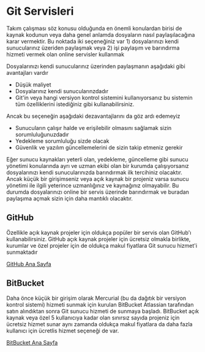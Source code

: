 # Git Servisleri

Takım çalışması söz konusu olduğunda en önemli konulardan birisi de kaynak kodunun veya daha genel anlamda dosyaların nasıl paylaşılacağına karar vermektir. Bu noktada iki seçeneğiniz var 1) dosyalarınızı  kendi sunucularınız üzeriden paylaşmak veya 2) işi paylaşım ve barındırma hizmeti vermek olan online servisler kullanmak

Dosyalarınızı kendi sunucularınız üzerinden paylaşmanın aşağıdaki gibi avantajları vardır

* Düşük maliyet
* Dosyalarınız kendi sunucularınzdadır
* Git'in veya hangi versiyon kontrol sistemini kullanıyorsanız bu sistemin tüm özelliklerini istediğiniz gibi kullanabilirsiniz.

Ancak bu seçeneğin aşağıdaki dezavantajlarını da göz ardı edemeyiz

* Sunucuların çalışır halde ve erişilebilir olmasını sağlamak sizin sorumluluğunuzdadır
* Yedekleme sorumluluğu sizde olacak
* Güvenlik ve yazılım güncellemelerini de sizin takip etmeniz gerekir

Eğer sunucu kaynakları yeterli olan, yedekleme, güncelleme gibi sunucu yönetimi konularında ayrı ve uzman ekibi olan bir kurumda çalışıyorsanız dosyalarınızı kendi sunucularınızda barındırmak ilk tercihiniz olacaktır. Ancak küçük bir girişimseniz veya açık kaynak bir projeniz varsa sunucu yönetimi ile ilgili yeterince uzmanlığınız ve kaynağınız olmayabilir. Bu durumda dosyalarınızı online bir servis üzerinde barındırmak ve buradan paylaşıma açmak sizin için daha mantıklı olacaktır.

## GitHub
Özellikle açık kaynak projeler için oldukça popüler bir servis olan GitHub'ı kullanabilirsiniz. GitHub açık kaynak projeler için ücretsiz olmakla birlikte, kurumlar ve özel projeler için de oldukça makul fiyatlara Git sunucu hizmet'i sunmaktadır

[GitHub Ana Sayfa](https://github.com/)

## BitBucket
Daha önce küçük bir girişim olarak Mercurial (bu da dağıtık bir versiyon kontrol sistemi) hizmeti sunmak için kurulan BitBucket Atlassian tarafından satın alındıktan sonra Git sunucu hizmeti de sunmaya başladı. BitBucket açık kaynak veya özel 5 kullanıcıya kadar olan sınırsız sayıda projeniz için ücretsiz hizmet sunar aynı zamanda oldukça makul fiyatlara da daha fazla kullanıcı için ücretlis hizmet seçeneği de var.

[BitBucket Ana Sayfa](https://bitbucket.org/)

